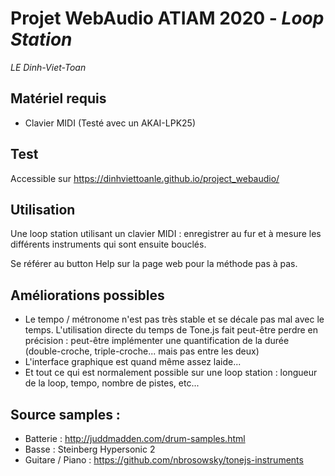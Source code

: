 # Projet WebAudio ATIAM 2020 - _Loop Station_
_LE Dinh-Viet-Toan_



## Matériel requis
- Clavier MIDI (Testé avec un AKAI-LPK25)

## Test
Accessible sur https://dinhviettoanle.github.io/project_webaudio/

## Utilisation
Une loop station utilisant un clavier MIDI : enregistrer au fur et à mesure les différents instruments qui sont ensuite bouclés.

Se référer au button Help sur la page web pour la méthode pas à pas.

## Améliorations possibles
- Le tempo / métronome n'est pas très stable et se décale pas mal avec le temps. L'utilisation directe du temps de Tone.js fait peut-être perdre en précision : peut-être implémenter une quantification de la durée (double-croche, triple-croche... mais pas entre les deux)
- L'interface graphique est quand même assez laide...
- Et tout ce qui est normalement possible sur une loop station : longueur de la loop, tempo, nombre de pistes, etc...

## Source samples :
- Batterie : http://juddmadden.com/drum-samples.html  
- Basse : Steinberg Hypersonic 2  
- Guitare / Piano : https://github.com/nbrosowsky/tonejs-instruments  